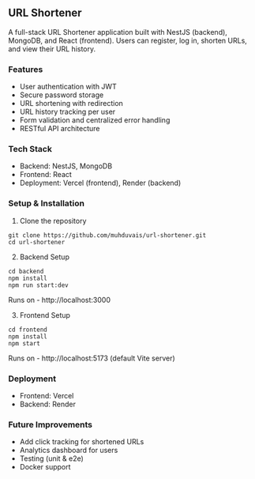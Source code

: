 ## **URL Shortener**

A full-stack URL Shortener application built with NestJS (backend), MongoDB, and React (frontend).
Users can register, log in, shorten URLs, and view their URL history.

### **Features**

- User authentication with JWT
- Secure password storage
- URL shortening with redirection
- URL history tracking per user
- Form validation and centralized error handling
- RESTful API architecture

### **Tech Stack**

- Backend: NestJS, MongoDB
- Frontend: React
- Deployment: Vercel (frontend), Render (backend)

### **Setup & Installation**

1. Clone the repository
```
git clone https://github.com/muhduvais/url-shortener.git
cd url-shortener
```

2. Backend Setup
```
cd backend
npm install
npm run start:dev
```

 Runs on - http://localhost:3000

3. Frontend Setup
```
cd frontend
npm install
npm start
```

 Runs on - http://localhost:5173 (default Vite server)

### **Deployment**

- Frontend: Vercel
- Backend: Render

### **Future Improvements**

- Add click tracking for shortened URLs
- Analytics dashboard for users
- Testing (unit & e2e)
- Docker support